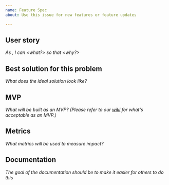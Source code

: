 ```yaml
---
name: Feature Spec
about: Use this issue for new features or feature updates

---
```


## User story 
_As <persona>, I can <what?> so that <why?>_

## Best solution for this problem
_What does the ideal solution look like?_

## MVP
_What will be built as an MVP? (Please refer to our [wiki](https://github.com/opencollective/opencollective/wiki/Feature-Spec-Template) for what's acceptable as an MVP.)_

## Metrics 
_What metrics will be used to measure impact?_

## Documentation 
_The goal of the documentation should be to make it easier for others to do this_
